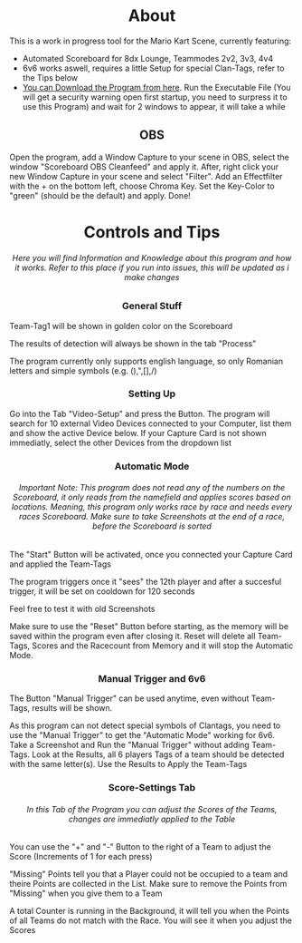 <h1 align="center" >About</h1>
This is a work in progress tool for the Mario Kart Scene, currently featuring:   

-  Automated Scoreboard for 8dx Lounge, Teammodes 2v2, 3v3, 4v4
-  6v6 works aswell, requires a little Setup for special Clan-Tags, refer to the Tips below
-  [You can Download the Program from here](https://github.com/Fobse/mk8dx-Utility/releases). Run the Executable File (You will get a security warning open first startup, you need to surpress it to use this Program) and wait for 2 windows to appear, it will take a while



<h2 align="center" >OBS</h2>

Open the program, add a Window Capture to your scene in OBS, select the window "Scoreboard OBS Cleanfeed" and apply it. After, right click your new Window Capture in your scene and select "Filter". Add an Effectfilter with the + on the bottom left, choose Chroma Key. Set the Key-Color to "green" (should be the default) and apply. Done!


<h1 align="center" >Controls and Tips</h1>
<h6 align="center" >Here you will find Information and Knowledge about this program and how it works. Refer to this place if you run into issues, this will be updated as i make changes</h6>


<h3 align="center" >General Stuff</h3>

Team-Tag1 will be shown in golden color on the Scoreboard

The results of detection will always be shown in the tab "Process"

The program currently only supports english language, so only Romanian letters and simple symbols (e.g. (),",[],/)


<h3 align="center" >Setting Up</h3>

Go into the Tab "Video-Setup" and press the Button. The program will search for 10 external Video Devices connected to your Computer, list them and show the active Device below. If your Capture Card is not shown immediatly, select the other Devices from the dropdown list


<h3 align="center" >Automatic Mode</h3>
<h6 align="center" >Important Note: This program does not read any of the numbers on the Scoreboard, it only reads from the namefield and applies scores based on locations. Meaning, this program only works race by race and needs every races Scoreboard. Make sure to take Screenshots at the end of a race, before the Scoreboard is sorted</h6>

The "Start" Button will be activated, once you connected your Capture Card and applied the Team-Tags

The program triggers once it "sees" the 12th player and after a succesful trigger, it will be set on cooldown for 120 seconds

Feel free to test it with old Screenshots

Make sure to use the "Reset" Button before starting, as the memory will be saved within the program even after closing it. Reset will delete all Team-Tags, Scores and the Racecount from Memory and it will stop the Automatic Mode.


<h3 align="center" >Manual Trigger and 6v6</h3>

The Button "Manual Trigger" can be used anytime, even without Team-Tags, results will be shown.

As this program can not detect special symbols of Clantags, you need to use the "Manual Trigger" to get the "Automatic Mode" working for 6v6. Take a Screenshot and Run the "Manual Trigger" without adding Team-Tags. Look at the Results, all 6 players Tags of a team should be detected with the same letter(s). Use the Results to Apply the Team-Tags


<h3 align="center" >Score-Settings Tab</h3>
<h6 align="center" >In this Tab of the Program you can adjust the Scores of the Teams, changes are immediatly applied to the Table</h6>

You can use the "+" and "-" Button to the right of a Team to adjust the Score (Increments of 1 for each press)

"Missing" Points tell you that a Player could not be occupied to a team and theire Points are collected in the List. Make sure to remove the Points from "Missing" when you give them to a Team

A total Counter is running in the Background, it will tell you when the Points of all Teams do not match with the Race. You will see it when you adjust the Scores
